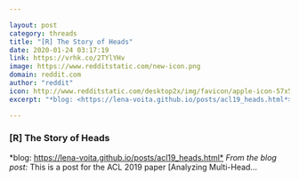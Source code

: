```yaml
---

layout: post
category: threads
title: "[R] The Story of Heads"
date: 2020-01-24 03:17:19
link: https://vrhk.co/2TYlYHv
image: https://www.redditstatic.com/new-icon.png
domain: reddit.com
author: "reddit"
icon: http://www.redditstatic.com/desktop2x/img/favicon/apple-icon-57x57.png
excerpt: "*blog: <https://lena-voita.github.io/posts/acl19_heads.html*> *From the blog post:* This is a post for the ACL 2019 paper [Analyzing Multi-Head..."

---
```


### [R] The Story of Heads

*blog: <https://lena-voita.github.io/posts/acl19_heads.html*> *From the blog post:* This is a post for the ACL 2019 paper [Analyzing Multi-Head...